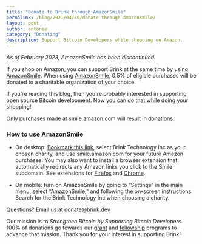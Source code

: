 ```yaml
---
title: "Donate to Brink through AmazonSmile"
permalink: /blog/2021/04/30/donate-through-amazonsmile/
layout: post
author: antonie
category: "Donating"
description: Support Bitcoin Developers while shopping on Amazon.
---
```


_As of February 2023, AmazonSmile has been discontinued._

If you shop on Amazon, you can support Brink at the same time by using
[AmazonSmile][]. When using [AmazonSmile][], 0.5% of eligible purchases will be donated
to a charitable organization of your choice.

If you're reading this blog, then you're probably interested in supporting open
source Bitcoin development. Now you can do that while doing your shopping!

Only purchases made at smile.amazon.com will result in donations.

### How to use AmazonSmile

* On desktop: [Bookmark this link][AmazonSmile], select Brink Technology Inc as
  your chosen charity, and use smile.amazon.com for your future Amazon
  purchases.  You may also want to install a browser extension that
  automatically redirects any Amazon links you click to the Smile
  subdomain.  See extensions for [Firefox][ff smile] and [Chrome][chrome
  smile].

* On mobile: turn on AmazonSmile by going to “Settings” in the main menu,
  select “AmazonSmile,” and following the on-screen instructions. Search for
  the Brink Technology Inc when choosing a charity.

Questions? Email us at [donate@brink.dev][donate email]

Our mission is to _Strengthen Bitcoin by Supporting Bitcoin Developers_.
100% of donations go towards our [grant][] and [fellowship][] programs to
advance that mission. Thank you for your interest in supporting Brink!

[AmazonSmile]: https://smile.amazon.com/gp/chpf/homepage/ref=smi_chpf_redirect?ie=UTF8&ein=85-2919136&ref_=smi_ext_ch_85-2919136_cl
[donate email]: mailto:donate@brink.dev
[grant]: /programs#grants
[fellowship]: /programs#fellowship
[ff smile]: https://addons.mozilla.org/en-US/firefox/search/?q=amazon%20smile
[chrome smile]: https://chrome.google.com/webstore/search/amazon%20smile
